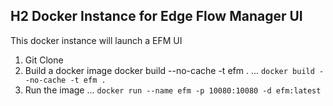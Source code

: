 
## H2 Docker Instance for Edge Flow Manager UI

This docker instance will launch a EFM UI

1.  Git Clone
2.  Build a docker image
docker build --no-cache -t efm .
... `docker build --no-cache -t efm .`
3.  Run the image
... `docker run --name efm -p 10080:10080 -d efm:latest`
